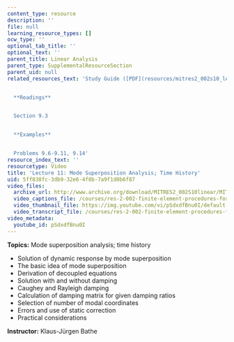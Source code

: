 ```yaml
---
content_type: resource
description: ''
file: null
learning_resource_types: []
ocw_type: ''
optional_tab_title: ''
optional_text: ''
parent_title: Linear Analysis
parent_type: SupplementalResourceSection
parent_uid: null
related_resources_text: 'Study Guide ([PDF](resources/mitres2_002s10_lec11))


  **Readings**


  Section 9.3


  **Examples**


  Problems 9.6-9.11, 9.14'
resource_index_text: ''
resourcetype: Video
title: 'Lecture 11: Mode Superposition Analysis; Time History'
uid: 5ff838fc-3db9-32e6-4f8b-7a9f1d0b6f87
video_files:
  archive_url: http://www.archive.org/download/MITRES2_002S10linear/MITRES2_002S10linear_lec11_300k.mp4
  video_captions_file: /courses/res-2-002-finite-element-procedures-for-solids-and-structures-spring-2010/db435a24052b5a6b9d43d8dc4688599f_pSdxdfBnu0I.vtt
  video_thumbnail_file: https://img.youtube.com/vi/pSdxdfBnu0I/default.jpg
  video_transcript_file: /courses/res-2-002-finite-element-procedures-for-solids-and-structures-spring-2010/4495d7ea4ecfd3365ced01646aab2942_pSdxdfBnu0I.pdf
video_metadata:
  youtube_id: pSdxdfBnu0I
---
```


**Topics:** Mode superposition analysis; time history

*   Solution of dynamic response by mode superposition
*   The basic idea of mode superposition
*   Derivation of decoupled equations
*   Solution with and without damping
*   Caughey and Rayleigh damping
*   Calculation of damping matrix for given damping ratios
*   Selection of number of modal coordinates
*   Errors and use of static correction
*   Practical considerations

**Instructor:** Klaus-Jürgen Bathe